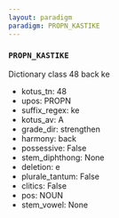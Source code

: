 ```yaml
---
layout: paradigm
paradigm: PROPN_KASTIKE
---
```

### ` PROPN_KASTIKE `

Dictionary class 48 back ke
* kotus_tn: 48
* upos: PROPN
* suffix_regex: ke
* kotus_av: A
* grade_dir: strengthen
* harmony: back
* possessive: False
* stem_diphthong: None
* deletion: e
* plurale_tantum: False
* clitics: False
* pos: NOUN
* stem_vowel: None
